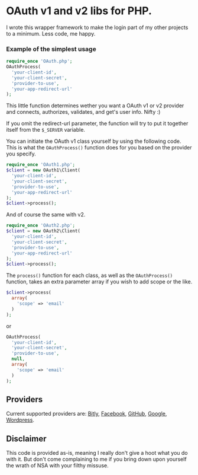 # OAuth v1 and v2 libs for PHP.

I wrote this wrapper framework to make the login part of my other projects to a minimum.
Less code, me happy.

### Example of the simplest usage

```php
require_once 'OAuth.php';
OAuthProcess(
  'your-client-id',
  'your-client-secret',
  'provider-to-use',
  'your-app-redirect-url'
);
```

This little function determines wether you want a OAuth v1 or v2 provider and connects, authorizes, validates, and get's user info. Nifty :)

If you omit the redirect-url parameter, the function will try to put it together itself from the `$_SERVER` variable.

You can initiate the OAuth v1 class yourself by using the following code.
This is what the `OAuthProcess()` function does for you based on the provider you specify.

```php
require_once 'OAuth1.php';
$client = new OAuth1\Client(
  'your-client-id',
  'your-client-secret',
  'provider-to-use',
  'your-app-redirect-url'
);
$client->process();
```

And of course the same with v2.

```php
require_once 'OAuth2.php';
$client = new OAuth2\Client(
  'your-client-id',
  'your-client-secret',
  'provider-to-use',
  'your-app-redirect-url'
);
$client->process();
```

The `process()` function for each class, as well as the `OAuthProcess()` function, takes an extra parameter array if you wish to add scope or the like.

```php
$client->process(
  array(
    'scope' => 'email'
  )
);
```

or

```php
OAuthProcess(
  'your-client-id',
  'your-client-secret',
  'provider-to-use',
  null,
  array(
    'scope' => 'email'
  )
);
```

## Providers

Current supported providers are:
[Bitly](http://dev.bitly.com/authentication.html),
[Facebook](https://developers.facebook.com/docs/),
[GitHub](http://developer.github.com/v3/),
[Google](http://code.google.com/more/),
[Wordpress](http://developer.wordpress.com/docs/api/).

## Disclaimer

This code is provided as-is, meaning I really don't give a hoot what you do with it.
But don't come complaining to me if you bring down upon yourself the wrath of NSA with your filthy missuse.
